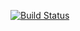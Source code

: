 [![Build Status](https://travis-ci.com/dkambam/dkambam.github.io.svg?branch=master)](https://travis-ci.com/dkambam/dkambam.github.io)
